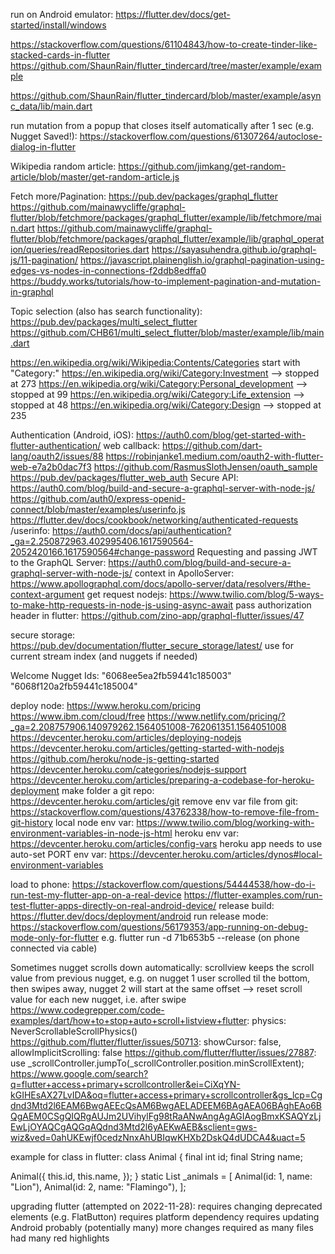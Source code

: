 run on Android emulator: https://flutter.dev/docs/get-started/install/windows


https://stackoverflow.com/questions/61104843/how-to-create-tinder-like-stacked-cards-in-flutter
https://github.com/ShaunRain/flutter_tindercard/tree/master/example/example

https://github.com/ShaunRain/flutter_tindercard/blob/master/example/async_data/lib/main.dart

run mutation from a popup that closes itself automatically after 1 sec (e.g. Nugget Saved!):
https://stackoverflow.com/questions/61307264/autoclose-dialog-in-flutter

Wikipedia random article:
https://github.com/jimkang/get-random-article/blob/master/get-random-article.js

Fetch more/Pagination:
https://pub.dev/packages/graphql_flutter
https://github.com/mainawycliffe/graphql-flutter/blob/fetchmore/packages/graphql_flutter/example/lib/fetchmore/main.dart
https://github.com/mainawycliffe/graphql-flutter/blob/fetchmore/packages/graphql_flutter/example/lib/graphql_operation/queries/readRepositories.dart
https://sayasuhendra.github.io/graphql-js/11-pagination/
https://javascript.plainenglish.io/graphql-pagination-using-edges-vs-nodes-in-connections-f2ddb8edffa0
https://buddy.works/tutorials/how-to-implement-pagination-and-mutation-in-graphql

Topic selection (also has search functionality):
https://pub.dev/packages/multi_select_flutter
https://github.com/CHB61/multi_select_flutter/blob/master/example/lib/main.dart

https://en.wikipedia.org/wiki/Wikipedia:Contents/Categories
start with "Category:"
https://en.wikipedia.org/wiki/Category:Investment --> stopped at 273
https://en.wikipedia.org/wiki/Category:Personal_development --> stopped at 99
https://en.wikipedia.org/wiki/Category:Life_extension --> stopped at 48
https://en.wikipedia.org/wiki/Category:Design --> stopped at 235

Authentication (Android, iOS): https://auth0.com/blog/get-started-with-flutter-authentication/
web callback: https://github.com/dart-lang/oauth2/issues/88
https://robinjanke1.medium.com/oauth2-with-flutter-web-e7a2b0dac7f3
https://github.com/RasmusSlothJensen/oauth_sample
https://pub.dev/packages/flutter_web_auth
Secure API: https://auth0.com/blog/build-and-secure-a-graphql-server-with-node-js/
https://github.com/auth0/express-openid-connect/blob/master/examples/userinfo.js
https://flutter.dev/docs/cookbook/networking/authenticated-requests
/userinfo: https://auth0.com/docs/api/authentication?_ga=2.250872963.402995406.1617590564-2052420166.1617590564#change-password
Requesting and passing JWT to the GraphQL Server: https://auth0.com/blog/build-and-secure-a-graphql-server-with-node-js/
context in ApolloServer: https://www.apollographql.com/docs/apollo-server/data/resolvers/#the-context-argument
get request nodejs: https://www.twilio.com/blog/5-ways-to-make-http-requests-in-node-js-using-async-await
pass authorization header in flutter: https://github.com/zino-app/graphql-flutter/issues/47


secure storage: https://pub.dev/documentation/flutter_secure_storage/latest/
use for current stream index (and nuggets if needed)

Welcome Nugget Ids:
"6068ee5ea2fb59441c185003"
"6068f120a2fb59441c185004"

deploy node: https://www.heroku.com/pricing
https://www.ibm.com/cloud/free
https://www.netlify.com/pricing/?_ga=2.208757906.140979262.1564051008-762061351.1564051008
https://devcenter.heroku.com/articles/deploying-nodejs
https://devcenter.heroku.com/articles/getting-started-with-nodejs
https://github.com/heroku/node-js-getting-started
https://devcenter.heroku.com/categories/nodejs-support
https://devcenter.heroku.com/articles/preparing-a-codebase-for-heroku-deployment
make folder a git repo: https://devcenter.heroku.com/articles/git
remove env var file from git: https://stackoverflow.com/questions/43762338/how-to-remove-file-from-git-history
local node env var: https://www.twilio.com/blog/working-with-environment-variables-in-node-js-html
heroku env var: https://devcenter.heroku.com/articles/config-vars
heroku app needs to use auto-set PORT env var: https://devcenter.heroku.com/articles/dynos#local-environment-variables

load to phone: https://stackoverflow.com/questions/54444538/how-do-i-run-test-my-flutter-app-on-a-real-device
https://flutter-examples.com/run-test-flutter-apps-directly-on-real-android-device/
release build: https://flutter.dev/docs/deployment/android
run release mode: https://stackoverflow.com/questions/56179353/app-running-on-debug-mode-only-for-flutter
e.g. flutter run -d 71b653b5 --release (on phone connected via cable)

Sometimes nugget scrolls down automatically:
scrollview keeps the scroll value from previous nugget, e.g. on nugget 1 user scrolled til the bottom, then swipes away, nugget 2 will start at the same offset
--> reset scroll value for each new nugget, i.e. after swipe
https://www.codegrepper.com/code-examples/dart/how+to+stop+auto+scroll+listview+flutter: physics: NeverScrollableScrollPhysics()
https://github.com/flutter/flutter/issues/50713: showCursor: false, allowImplicitScrolling: false
https://github.com/flutter/flutter/issues/27887: use _scrollController.jumpTo(_scrollController.position.minScrollExtent);
https://www.google.com/search?q=flutter+access+primary+scrollcontroller&ei=CiXqYN-kGIHEsAX27LvIDA&oq=flutter+access+primary+scrollcontroller&gs_lcp=Cgdnd3Mtd2l6EAM6BwgAEEcQsAM6BwgAELADEEM6BAgAEA06BAghEAo6BQgAEM0CSgQIQRgAUJm2UVihylFg98tRaANwAngAgAGIAogBmxKSAQYzLjEwLjOYAQCgAQGqAQdnd3Mtd2l6yAEKwAEB&sclient=gws-wiz&ved=0ahUKEwjf0cedzNnxAhUBIqwKHXb2DskQ4dUDCA4&uact=5

example for class in flutter:
class Animal {
  final int id;
  final String name;

  Animal({
    this.id,
    this.name,
  });
}
static List<Animal> _animals = [
    Animal(id: 1, name: "Lion"),
    Animal(id: 2, name: "Flamingo"),
  ];

upgrading flutter (attempted on 2022-11-28):
requires changing deprecated elements (e.g. FlatButton)
requires platform dependency
requires updating Android
probably (potentially many) more changes required as many files had many red highlights
